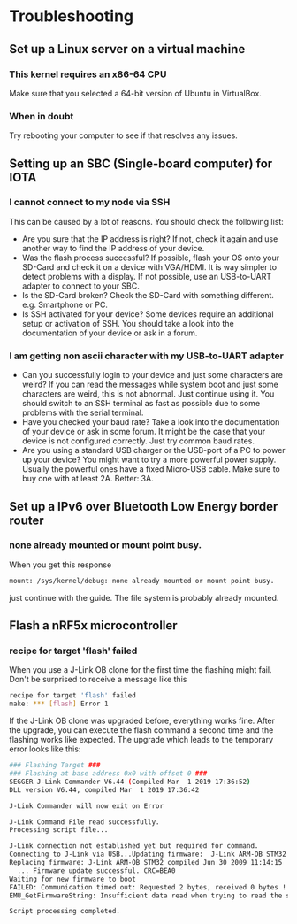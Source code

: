 # Troubleshooting

## Set up a Linux server on a virtual machine

### This kernel requires an x86-64 CPU

Make sure that you selected a 64-bit version of Ubuntu in VirtualBox.

### When in doubt

Try rebooting your computer to see if that resolves any issues.

## Setting up an SBC (Single-board computer) for IOTA


### I cannot connect to my node via SSH

This can be caused by a lot of reasons. You should check the following list:
- Are you sure that the IP address is right? 
If not, check it again and use another way to find the IP address of your device.
- Was the flash process successful? 
If possible, flash your OS onto your SD-Card and check it on a device with VGA/HDMI.
It is way simpler to detect problems with a display. 
If not possible, use an USB-to-UART adapter to connect to your SBC.
- Is the SD-Card broken? Check the SD-Card with something different. e.g. Smartphone or PC.
- Is SSH activated for your device? 
Some devices require an additional setup or activation of SSH. 
You should take a look into the documentation of your device or ask in a forum.

### I am getting non ascii character with my USB-to-UART adapter

- Can you successfully login to your device and just some characters are weird? 
If you can read the messages while system boot and just some characters are weird, this is not abnormal. 
Just continue using it. You should switch to an SSH terminal as fast as possible 
due to some problems with the serial terminal.
- Have you checked your baud rate? 
Take a look into the documentation of your device or ask in some forum. 
It might be the case that your device is not configured correctly. Just try common baud rates.
- Are you using a standard USB charger or the USB-port of a PC to power up your device?
You might want to try a more powerful power supply. Usually the powerful ones have a fixed Micro-USB cable.
Make sure to buy one with at least 2A. Better: 3A.

## Set up a IPv6 over Bluetooth Low Energy border router

### none already mounted or mount point busy.

When you get this response
```bash
mount: /sys/kernel/debug: none already mounted or mount point busy.
```
just continue with the guide. The file system is probably already mounted.

## Flash a nRF5x microcontroller

###  recipe for target 'flash' failed

When you use a J-Link OB clone for the first time the flashing might fail. 
Don't be surprised to receive a message like this

```bash
recipe for target 'flash' failed
make: *** [flash] Error 1
```

If the J-Link OB clone was upgraded before, everything works fine. After the upgrade, you can execute the flash
command a second time and the flashing works like expected. The upgrade which leads to the temporary error looks
like this:

```bash
### Flashing Target ###
### Flashing at base address 0x0 with offset 0 ###
SEGGER J-Link Commander V6.44 (Compiled Mar  1 2019 17:36:52)
DLL version V6.44, compiled Mar  1 2019 17:36:42

J-Link Commander will now exit on Error

J-Link Command File read successfully.
Processing script file...

J-Link connection not established yet but required for command.
Connecting to J-Link via USB...Updating firmware:  J-Link ARM-OB STM32 compiled Aug 22 2012 19:52:04
Replacing firmware: J-Link ARM-OB STM32 compiled Jun 30 2009 11:14:15
  ... Firmware update successful. CRC=BEA0
Waiting for new firmware to boot
FAILED: Communication timed out: Requested 2 bytes, received 0 bytes !
EMU_GetFirmwareString: Insufficient data read when trying to read the string length.

Script processing completed.

```

